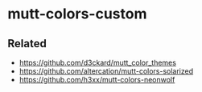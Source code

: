 # mutt-colors-custom

## Related

- <https://github.com/d3ckard/mutt_color_themes>
- <https://github.com/altercation/mutt-colors-solarized>
- <https://github.com/h3xx/mutt-colors-neonwolf>
